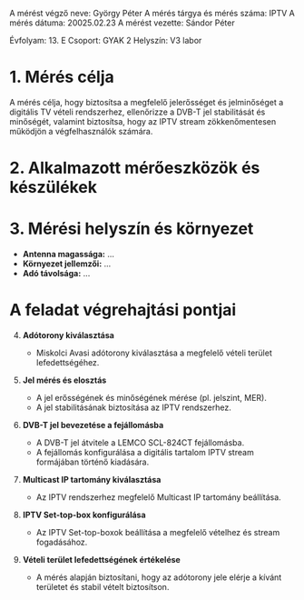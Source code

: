 A mérést végző neve: György Péter
A mérés tárgya és mérés száma: IPTV
A mérés dátuma: 20025.02.23
A mérést vezette: Sándor Péter

Évfolyam: 13. E
Csoport: GYAK 2
Helyszín: V3 labor


# 1. Mérés célja

A mérés célja, hogy biztosítsa a megfelelő jelerősséget és jelminőséget a digitális TV vételi rendszerhez, ellenőrizze a DVB-T jel stabilitását és minőségét, valamint biztosítsa, hogy az IPTV stream zökkenőmentesen működjön a végfelhasználók számára.

# 2. Alkalmazott mérőeszközök és készülékek




# 3. Mérési helyszín és környezet
- **Antenna magassága:** ...
- **Környezet jellemzői:** ...
- **Adó távolsága:** ...


 # A feladat végrehajtási pontjai

4. **Adótorony kiválasztása**
   - Miskolci Avasi adótorony kiválasztása a megfelelő vételi terület lefedettségéhez.







5. **Jel mérés és elosztás**
   - A jel erősségének és minőségének mérése (pl. jelszint, MER).
   - A jel stabilitásának biztosítása az IPTV rendszerhez.


6. **DVB-T jel bevezetése a fejállomásba**
   - A DVB-T jel átvitele a LEMCO SCL-824CT fejállomásba.
   - A fejállomás konfigurálása a digitális tartalom IPTV stream formájában történő kiadására.


7. **Multicast IP tartomány kiválasztása**
   - Az IPTV rendszerhez megfelelő Multicast IP tartomány beállítása.


8. **IPTV Set-top-box konfigurálása**
   - Az IPTV Set-top-boxok beállítása a megfelelő vételhez és stream fogadásához.







9. **Vételi terület lefedettségének értékelése**
   - A mérés alapján biztosítani, hogy az adótorony jele elérje a kívánt területet és stabil vételt biztosítson.




